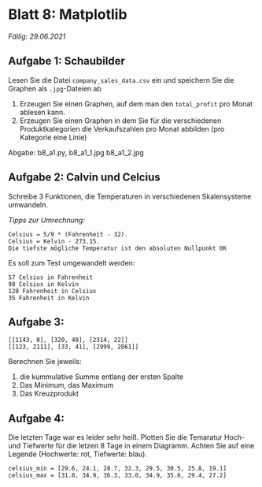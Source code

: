 # Blatt 8: Matplotlib

*Fällig: 29.06.2021*

## Aufgabe 1: Schaubilder
Lesen Sie die Datei `company_sales_data.csv` ein und speichern Sie die Graphen als `.jpg`-Dateien ab
1. Erzeugen Sie einen Graphen, auf dem man den `total_profit` pro Monat ablesen kann.
2. Erzeugen Sie einen Graphen in dem Sie für die verschiedenen Produktkategorien die Verkaufszahlen pro Monat abbilden (pro Kategorie eine Linie)

Abgabe: b8_a1.py, b8_a1_1.jpg b8_a1_2.jpg

## Aufgabe 2: Calvin und Celcius
Schreibe 3 Funktionen, die Temperaturen in verschiedenen Skalensysteme umwandeln.

*Tipps zur Umrechnung:*
```
Celsius = 5/9 * (Fahrenheit - 32).
Celsius = Kelvin - 273.15.
Die tiefste mögliche Temperatur ist den absoluten Nullpunkt 0K
```

Es soll zum Test umgewandelt werden:
```
57 Celsius in Fahrenheit
98 Celsius in Kelvin
120 Fahrenheit in Celsius
35 Fahrenheit in Kelvin
```


## Aufgabe 3:
```
[[1143, 0], [320, 48], [2314, 22]]
[[123, 2111], [33, 41], [2999, 2861]]
```
Berechnen Sie jeweils:
1. die kummulative Summe entlang der ersten Spalte
2. Das Minimum, das Maximum
3. Das Kreuzprodukt

## Aufgabe 4:
Die letzten Tage war es leider sehr heiß. Plotten Sie die Temaratur Hoch- und Tiefwerte  für die letzen 8 Tage in einem Diagramm. Achten Sie auf eine Legende (Hochwerte: rot, Tiefwerte: blau).
```
celsius_min = [29.6, 24.1, 28.7, 32.3, 29.5, 30.5, 25.8, 19.1]
celsius_max = [31.8, 34.9, 36.3, 33.0, 34.9, 35.6, 29.4, 27.2]
```
